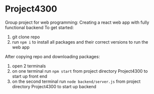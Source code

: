 # Project4300
Group project for web programming: Creating a react web app with fully functional backend
To get started:
1) git clone repo
2) run `npm i` to install all packages and their correct versions to run the web app

After copying repo and downloading packages:
1) open 2 terminals
2) on one terminal run `npm start` from project directory Project4300 to start up front end
3) on the second terminal run `node backend/server.js` from project directory Project4300 to start up backend
